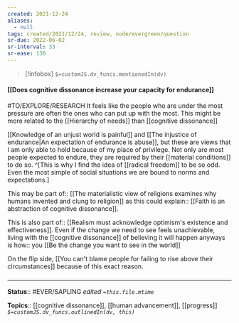 ```yaml
---
created: 2021-12-24 
aliases:
  - null
tags: created/2021/12/24, review, node/evergreen/question 
sr-due: 2022-06-02
sr-interval: 33
sr-ease: 130
---
```

> [!infobox]
`$=customJS.dv_funcs.mentionedIn(dv)`

#### [[Does cognitive dissonance increase your capacity for endurance]] 

#TO/EXPLORE/RESEARCH 
It feels like the people who are under the most pressure are often the ones who can put up with the most. This might be more related to the [[Hierarchy of needs]] than [[cognitive dissonance]]

[[Knowledge of an unjust world is painful]] and
[[The injustice of endurance|An expectation of endurance is abuse]], but these are views that I am only able to hold because of my place of privilege. 
Not only are most people expected to endure, they are required by their [[material conditions]] to do so.
^[This is why I find the idea of [[radical freedom]] to be so odd. Even the most simple of social situations we are bound to norms and expectations.]

This may be 
part of:: [[The materialistic view of religions examines why humans invented and clung to religion]]
as this could 
explain:: [[Faith is an abstraction of cognitive dissonance]].

This is also
part of:: [[Realism must acknowledge optimism's existence and effectiveness]].
Even if the change we need to see feels unachievable, living with the [[cognitive dissonance]] of believing it will happen anyways is 
how:: you [[Be the change you want to see in the world]]

On the flip side,
[[You can't blame people for failing to rise above their circumstances]] because of this exact reason.

### <hr class="footnote"/>

**Status**:: #EVER/SAPLING
*edited `=this.file.mtime`*

**Topics**:: [[cognitive dissonance]], [[human advancement]], [[progress]]
*`$=customJS.dv_funcs.outlinedIn(dv, this)`*
